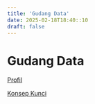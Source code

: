 ```yaml
---
title: 'Gudang Data'
date: 2025-02-18T18:40::10
draft: false
---
```


# Gudang Data

[Profil](Gudang%20Data%20299f7c32b1a34997b775439159a970cc/Profil%2081e913a07ce744a48423994e037fd5ea.md)

[Konsep Kunci](Gudang%20Data%20299f7c32b1a34997b775439159a970cc/Konsep%20Kunci%20ea01acc9659041f9b0369dc3a7a066d6.md)
